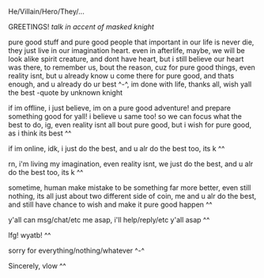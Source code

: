 He/Villain/Hero/They/... 

GREETINGS! *talk in accent of masked knight* 

pure good stuff and pure good people that important in our life is never die, they just live in our imagination heart. even in afterlife, maybe, we will be look alike spirit creature, and dont have heart, but i still believe our heart was there, to remember us, bout the reason, cuz for pure good things, even reality isnt, but u already know u come there for pure good, and thats enough, and u already do ur best ^-^, im done with life, thanks all, wish yall the best -quote by unknown knight

if im offline, i just believe, im on a pure good adventure! and prepare something good for yall! i believe u same too! so we can focus
what the best to do, ig, even reality isnt all bout pure good, but i wish for pure good, as i think its best ^^

if im online, idk, i just do the best, and u alr do the best too, its k ^^

rn, i'm living my imagination, even reality isnt, we just do the best, and u alr do the best too, its k ^^

sometime, human make mistake to be something far more better, 
even still nothing, its all just about two different side of coin, me and u alr do the best, and still have chance to wish and make it pure good happen ^^

y'all can msg/chat/etc me asap, i'll help/reply/etc y'all asap ^^

lfg! wyatb! ^^

sorry for everything/nothing/whatever ^-^

Sincerely, vlow ^^





